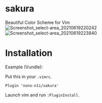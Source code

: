 # sakura
Beautiful Color Scheme for Vim
![Screenshot_select-area_20210619220242](https://user-images.githubusercontent.com/52068717/122643454-e84bd100-d14a-11eb-8dc5-f259ff5deda3.png)
![Screenshot_select-area_20210619223840](https://user-images.githubusercontent.com/52068717/122644235-24813080-d14f-11eb-80bf-beaac68f2459.png)

# Installation
Example (Vundle):   
   
Put this in your ```.vimrc```.
```
Plugin 'nono-n1i/sakura'
```
Launch vim and run ```:PluginInstall```.
